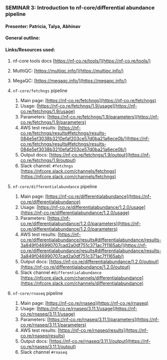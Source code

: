### SEMINAR 3: Introduction to nf-core/differential abundance pipeline

  

#### **Presenter: Patricia, Talya, Abhinav**

  

#### General outline:[](https://app.clickup.com/37300873/v/dc/13jam9-2128/13jam9-2148?block=block-949dd629-9be6-4e0a-94f8-0edc5d2aeb40)

  

#### **Links/Resources used:**

1. nf-core tools docs [https://nf-co.re/tools/](https://nf-co.re/tools/)

  

1. MutltiQC: [https://multiqc.info/](https://multiqc.info/)

  

1. MegaQC: [https://megaqc.info/](https://megaqc.info/)

  

1. `nf-core/fetchngs` pipeline
    1. Main page: [https://nf-co.re/fetchngs](https://nf-co.re/fetchngs)
    2. Usage: [https://nf-co.re/fetchngs/1.9/usage](https://nf-co.re/fetchngs/1.9/usage)
    3. Parameters: [https://nf-co.re/fetchngs/1.9/parameters](https://nf-co.re/fetchngs/1.9/parameters)
    4. AWS test results: [https://nf-co.re/fetchngs/results#fetchngs/results-084e5ef3038b3210efaf203ce57d0ba21a6ece0b/](https://nf-co.re/fetchngs/results#fetchngs/results-084e5ef3038b3210efaf203ce57d0ba21a6ece0b/)
    5. Output docs: [https://nf-co.re/fetchngs/1.9/output](https://nf-co.re/fetchngs/1.9/output)
    6. Slack channel: `#fetchngs` [https://nfcore.slack.com/channels/fetchngs](https://nfcore.slack.com/channels/fetchngs)

  

1. `nf-core/differentialabundance` pipeline
    1. Main page: [https://nf-co.re/differentialabundance](https://nf-co.re/differentialabundance)
    2. Usage: [https://nf-co.re/differentialabundance/1.2.0/usage](https://nf-co.re/differentialabundance/1.2.0/usage)
    3. Parameters: [https://nf-co.re/differentialabundance/1.2.0/parameters](https://nf-co.re/differentialabundance/1.2.0/parameters)
    4. AWS test results: [https://nf-co.re/differentialabundance/results#differentialabundance/results-3a849f046990707cad2a0df751c371ac7f1165ab/](https://nf-co.re/differentialabundance/results#differentialabundance/results-3a849f046990707cad2a0df751c371ac7f1165ab/)
    5. Output docs: [https://nf-co.re/differentialabundance/1.2.0/output](https://nf-co.re/differentialabundance/1.2.0/output)
    6. Slack channel `#differentialabundance` [https://nfcore.slack.com/channels/differentialabundance](https://nfcore.slack.com/channels/differentialabundance)

  

1. `nf-core/rnaseq` pipeline
    1. Main page: [https://nf-co.re/rnaseq](https://nf-co.re/rnaseq)
    2. Usage: [https://nf-co.re/rnaseq/3.11.1/usage](https://nf-co.re/rnaseq/3.11.1/usage)
    3. Parameters: [https://nf-co.re/rnaseq/3.11.1/parameters](https://nf-co.re/rnaseq/3.11.1/parameters)
    4. AWS test results: [https://nf-co.re/rnaseq/results](https://nf-co.re/rnaseq/results)
    5. Output docs: [https://nf-co.re/rnaseq/3.11.1/output](https://nf-co.re/rnaseq/3.11.1/output)
    6. Slack channel `#rnaseq`
